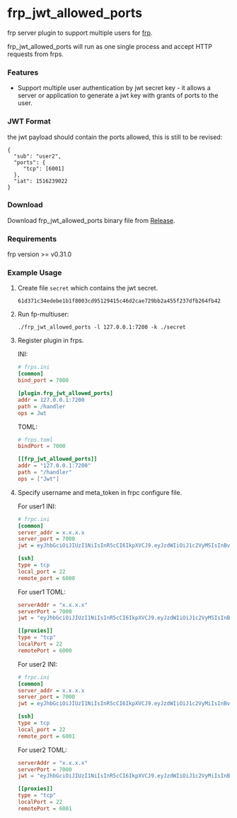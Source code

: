 # frp_jwt_allowed_ports


frp server plugin to support multiple users for [frp](https://github.com/fatedier/frp).


frp_jwt_allowed_ports will run as one single process and accept HTTP requests from frps.

### Features

* Support multiple user authentication by jwt secret key - it allows a server or application to generate a jwt key with grants of ports to the user.

### JWT Format

the jwt payload should contain the ports allowed, this is still to be revised:
    
    {
      "sub": "user2",
      "ports": {
         "tcp": [6001]
      },
      "iat": 1516239022
    }

### Download

Download frp_jwt_allowed_ports binary file from [Release](https://github.com/cryguy/frp_jwt_allowed_ports/releases).

### Requirements

frp version >= v0.31.0

### Example Usage

1. Create file `secret` which contains the jwt secret.

    ``` EXAMPLE ONLY! PLEASE CHANGE!
    61d371c34edebe1b1f8003cd95129415c46d2cae729bb2a455f237dfb264fb42
    ```

2. Run fp-multiuser:

    `./frp_jwt_allowed_ports -l 127.0.0.1:7200 -k ./secret`

3. Register plugin in frps.

   INI:

    ```ini
    # frps.ini
    [common]
    bind_port = 7000

    [plugin.frp_jwt_allowed_ports]
    addr = 127.0.0.1:7200
    path = /handler
    ops = Jwt
    ```

    TOML:

    ```toml
    # frps.toml
    bindPort = 7000

    [[frp_jwt_allowed_ports]]
    addr = "127.0.0.1:7200"
    path = "/handler"
    ops = ["Jwt"]
    ```

4. Specify username and meta_token in frpc configure file.

    For user1 INI:

    ```ini
    # frpc.ini
    [common]
    server_addr = x.x.x.x
    server_port = 7000
    jwt = eyJhbGciOiJIUzI1NiIsInR5cCI6IkpXVCJ9.eyJzdWIiOiJ1c2VyMSIsInBvcnRzIjp7InRjcCI6WzYwMDBdfSwiaWF0IjoxNTE2MjM5MDIyfQ.WVRo6Upcw71pQZHGHnAPRVVz5BXZk3l2kWy252Q5YJ8

    [ssh]
    type = tcp
    local_port = 22
    remote_port = 6000
    ```

    For user1 TOML:

    ```toml
    serverAddr = "x.x.x.x"
    serverPort = 7000
    jwt = "eyJhbGciOiJIUzI1NiIsInR5cCI6IkpXVCJ9.eyJzdWIiOiJ1c2VyMSIsInBvcnRzIjp7InRjcCI6WzYwMDBdfSwiaWF0IjoxNTE2MjM5MDIyfQ.WVRo6Upcw71pQZHGHnAPRVVz5BXZk3l2kWy252Q5YJ8"

    [[proxies]]
    type = "tcp"
    localPort = 22
    remotePort = 6000
    ```

    For user2 INI:

    ```ini
    # frpc.ini
    [common]
    server_addr = x.x.x.x
    server_port = 7000
    jwt = eyJhbGciOiJIUzI1NiIsInR5cCI6IkpXVCJ9.eyJzdWIiOiJ1c2VyMiIsInBvcnRzIjp7InRjcCI6WzYwMDFdfSwiaWF0IjoxNTE2MjM5MDIyfQ.jp2jka_m7MMtfhKJDbUtKRJ8lCe01S2seHSOBu08s5o

    [ssh]
    type = tcp
    local_port = 22
    remote_port = 6001
    ```

    For user2 TOML:

    ```toml
    serverAddr = "x.x.x.x"
    serverPort = 7000
    jwt = "eyJhbGciOiJIUzI1NiIsInR5cCI6IkpXVCJ9.eyJzdWIiOiJ1c2VyMiIsInBvcnRzIjp7InRjcCI6WzYwMDFdfSwiaWF0IjoxNTE2MjM5MDIyfQ.jp2jka_m7MMtfhKJDbUtKRJ8lCe01S2seHSOBu08s5o"

    [[proxies]]
    type = "tcp"
    localPort = 22
    remotePort = 6001
    ```



